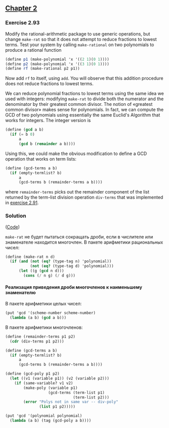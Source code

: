 ## [Chapter 2](../index.md#2-Building-Abstractions-with-Data)

### Exercise 2.93

Modify the rational-arithmetic package to use generic operations, but change `make-rat` so that it does not attempt to reduce fractions to lowest terms. Test your system by calling `make-rational` on two polynomials to produce a rational function

```scheme
(define p1 (make-polynomial 'x '((2 1)(0 1))))
(define p2 (make-polynomial 'x '((3 1)(0 1))))
(define rf (make-rational p2 p1))
```

Now add `rf` to itself, using `add`. You will observe that this addition procedure does not reduce fractions to lowest terms.

We can reduce polynomial fractions to lowest terms using the same idea we used with integers: modifying `make-rat` to divide both the numerator and the denominator by their greatest common divisor. The notion of «greatest common divisor» makes sense for polynomials. In fact, we can compute the GCD of two polynomials using essentially the same Euclid's Algorithm that works for integers. The integer version is

```scheme
(define (gcd a b)
  (if (= b 0)
      a
      (gcd b (remainder a b))))
```

Using this, we could make the obvious modification to define a GCD operation that works on term lists:

```scheme
(define (gcd-terms a b)
  (if (empty-termlist? b)
      a
      (gcd-terms b (remainder-terms a b))))
```

where `remainder-terms` picks out the remainder component of the list returned by the term-list division operation `div-terms` that was implemented in [exercise 2.91][1].

### Solution

([Code](../../src/Chapter%202/Exercise%202.93.scm))

`make-rat` не будет пытаться сокращать дроби, если в числителе или знаменателе находится многочлен. В пакете арифметики рациональных чисел:

```scheme
(define (make-rat n d)
  (if (and (not (eq? (type-tag n) 'polynomial))
           (not (eq? (type-tag d) 'polynomial)))
      (let ((g (gcd n d)))
        (cons (/ n g) (/ d g)))
```

#### Реализация приведения дроби многочленов к наименьшему знаменателю

В пакете арифметики целых чисел:

```scheme
(put 'gcd '(scheme-number scheme-number)
  (lambda (a b) (gcd a b)))
```

В пакете арифметики многочленов:

```scheme
(define (remainder-terms p1 p2)
  (cdr (div-terms p1 p2)))

(define (gcd-terms a b)
  (if (empty-termlist? b)
      a
      (gcd-terms b (remainder-terms a b))))

(define (gcd-poly p1 p2)
  (let ((v1 (variable p1)) (v2 (variable p2)))
    (if (same-variable? v1 v2)
        (make-poly (variable p1)
                   (gcd-terms (term-list p1)
                              (term-list p2)))
        (error "Polys not in same var -- div-poly" 
               (list p1 p2)))))

(put 'gcd '(polynomial polynomial)
  (lambda (a b) (tag (gcd-poly a b))))
```

[1]: ./Exercise%202.91.md

